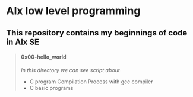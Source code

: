 # Alx low level programming

## This repository contains my beginnings of code in Alx SE ##


> #### 0x00-hello_world 
>   *In this directory we can see script about*
> - C program Compilation Process with gcc compiler
> - C basic programs
>
